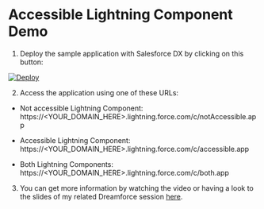 # Accessible Lightning Component Demo

1. Deploy the sample application with Salesforce DX by clicking on this button:

[![Deploy](https://deploy-to-sfdx.com/dist/assets/images/DeployToSFDX.svg)](https://deploy-to-sfdx.com/deploy?template=https://github.com/FabienTaillon/accessibleLC)

2. Access the application using one of these URLs:
* Not accessible Lightning Component: https://<YOUR_DOMAIN_HERE>.lightning.force.com/c/notAccessible.app

* Accessible Lightning Component: https://<YOUR_DOMAIN_HERE>.lightning.force.com/c/accessible.app

* Both Lightning Components: https://<YOUR_DOMAIN_HERE>.lightning.force.com/c/both.app

3. You can get more information by watching the video or having a look to the slides of my related Dreamforce session [here](https://success.salesforce.com/Sessions?eventId=a1Q3A00000stRRuUAM#/session/a2q3A000001yuoRQAQ).
